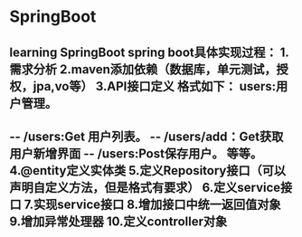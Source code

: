 # SpringBoot
learning SpringBoot 
spring boot具体实现过程：
1.需求分析
2.maven添加依赖（数据库，单元测试，授权，jpa,vo等）
3.API接口定义
格式如下：
users:用户管理。
------------
--   /users:Get 用户列表。
--   /users/add：Get获取用户新增界面
--   /users:Post保存用户。
等等。
4.@entity定义实体类
5.定义Repository接口（可以声明自定义方法，但是格式有要求）
6.定义service接口
7.实现service接口
8.增加接口中统一返回值对象
9.增加异常处理器
10.定义controller对象
--
